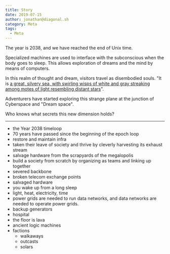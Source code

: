 ```yaml
---
title: Story
date: 2019-07-15
author: jonathan@diagonal.sh
category: Meta
tags:
  - Meta
---
```


The year is 2038, and we have reached the end of Unix time.

Specialized machines are used to interface with the subconscious when the body goes to sleep. This allows exploration of dreams and the mind by means of computers.

In this realm of thought and dream, visitors travel as disembodied souls. "It is [a great, silvery sea, with swirling wisps of white and gray streaking among motes of light resembling distant stars](https://almonte.fandom.com/wiki/Astral_Plane)". 

Adventurers have started exploring this strange plane at the junction of Cyberspace and "Dream space".

Who knows what secrets this new dimension holds?

---

- the Year 2038 timeloop
- 70 years have passed since the beginning of the epoch loop
- restore and maintain infra
- taken their leave of society and thrive by cleverly harvesting its exhaust stream
- salvage hardware from the scrapyards of the megalopolis
- build a society from scratch by organizing as teams and linking up together
- severed backbone
- broken telecom exchange points
- salvaged hardware
- you wake up from a long sleep
- light, heat, electricity, time
- power grids are needed to run data networks, and data networks are needed to operate power grids.
- backup generators
- hospital
- the floor is lava
- ancient logic machines
- factions
  - walkaways 
  - outcasts
  - solars